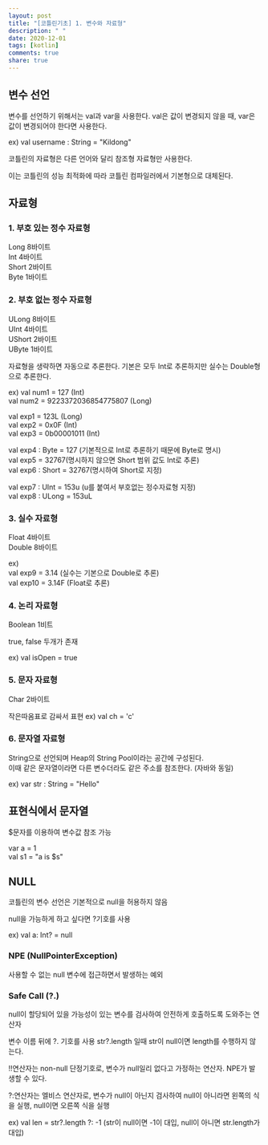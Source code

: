 ```yaml
---
layout: post
title: "[코틀린기초] 1. 변수와 자료형"
description: " "
date: 2020-12-01
tags: [kotlin]
comments: true
share: true
---
```



## 변수 선언

변수를 선언하기 위해서는 val과 var을 사용한다.  val은 값이 변경되지 않을 때, var은 값이 변경되어야 한다면 사용한다.

ex) val username : String = "Kildong"


코틀린의 자료형은 다른 언어와 달리 참조형 자료형만 사용한다.

이는 코틀린의 성능 최적화에 따라 코틀린 컴파일러에서 기본형으로 대체된다.

  
## 자료형

### 1. 부호 있는 정수 자료형

Long	8바이트  
Int	4바이트  
Short	2바이트  
Byte	1바이트  

### 2. 부호 없는 정수 자료형

ULong	8바이트  
UInt	4바이트  
UShort	2바이트  
UByte	1바이트  

자료형을 생략하면 자동으로 추론한다. 기본은 모두 Int로 추론하지만 실수는 Double형으로 추론한다.

ex) 
val num1 = 127 (Int)  
val num2 = 9223372036854775807 (Long)  

val exp1 = 123L (Long)  
val exp2 = 0x0F (Int)  
val exp3 = 0b00001011 (Int)  

val exp4 : Byte = 127 (기본적으로 Int로 추론하기 때문에 Byte로 명시)  
val exp5 = 32767(명시하지 않으면 Short 범위 값도 Int로 추론)  
val exp6 : Short = 32767(명시하여 Short로 지정)  

val exp7 : UInt = 153u (u를 붙여서 부호없는 정수자료형 지정)  
val exp8 : ULong = 153uL 

### 3. 실수 자료형

Float 4바이트  
Double 8바이트  

ex)  
val exp9 = 3.14 (실수는 기본으로 Double로 추론)  
val exp10 = 3.14F (Float로 추론)  

### 4. 논리 자료형

Boolean 1비트  

true, false 두개가 존재  

ex) val isOpen = true  

### 5. 문자 자료형  
  
Char 2바이트  
  
작은따옴표로 감싸서 표현
ex) val ch = 'c'  
  
### 6. 문자열 자료형  

String으로 선언되며 Heap의 String Pool이라는 공간에 구성된다.  
이때 같은 문자열이라면 다른 변수더라도 같은 주소를 참조한다.  (자바와 동일)  
  
ex) var str : String = "Hello"  


## 표현식에서 문자열   
  
$문자를 이용하여 변수값 참조 가능  
  
var a = 1    
val s1 = "a is $s"  

## NULL  
  
코틀린의 변수 선언은 기본적으로 null을 허용하지 않음  

null을 가능하게 하고 싶다면 ?기호를 사용  

ex) val a: Int? = null  

### NPE (NullPointerException)  
  
  사용할 수 없는 null 변수에 접근하면서 발생하는 예외


### Safe Call (?.)  
  
 null이 할당되어 있을 가능성이 있는 변수를 검사하여 안전하게 호출하도록 도와주는 연산자  
 
 변수 이름 뒤에 ?. 기호를 사용 str?.length 일때 str이 null이면 length를 수행하지 않는다.  
 
 !!연산자는 non-null 단정기호로, 변수가 null일리 없다고 가정하는 연산자. NPE가 발생할 수 있다.  
 
 ?:연산자는 엘비스 연산자로, 변수가 null이 아닌지 검사하여 null이 아니라면 왼쪽의 식을 실행, null이면 오른쪽 식을 실행  
 
 ex) val len = str?.length ?: -1 (str이 null이면 -1이 대입, null이 아니면 str.length가 대입)  
 
 
